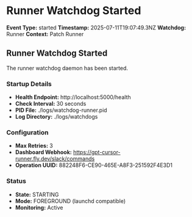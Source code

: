# Runner Watchdog Started

**Event Type:** started
**Timestamp:** 2025-07-11T19:07:49.3NZ
**Watchdog:** Runner
**Context:** Patch Runner


## Runner Watchdog Started

The runner watchdog daemon has been started.

### Startup Details
- **Health Endpoint:** http://localhost:5000/health
- **Check Interval:** 30 seconds
- **PID File:** ./logs/watchdog-runner.pid
- **Log Directory:** ./logs/watchdogs

### Configuration
- **Max Retries:** 3
- **Dashboard Webhook:** https://gpt-cursor-runner.fly.dev/slack/commands
- **Operation UUID:** 882248F6-CE90-465E-A8F3-251592F4E3D1

### Status
- **State:** STARTING
- **Mode:** FOREGROUND (launchd compatible)
- **Monitoring:** Active


